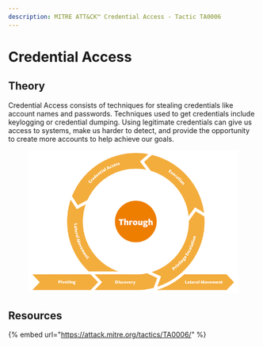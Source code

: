 ```yaml
---
description: MITRE ATT&CK™ Credential Access - Tactic TA0006
---
```


# Credential Access

## Theory

Credential Access consists of techniques for stealing credentials like account names and passwords. Techniques used to get credentials include keylogging or credential dumping. Using legitimate credentials can give us access to systems, make us harder to detect, and provide the opportunity to create more accounts to help achieve our goals.

<figure><img src="../../.gitbook/assets/killchain-trough.png" alt=""><figcaption></figcaption></figure>

## Resources

{% embed url="https://attack.mitre.org/tactics/TA0006/" %}
